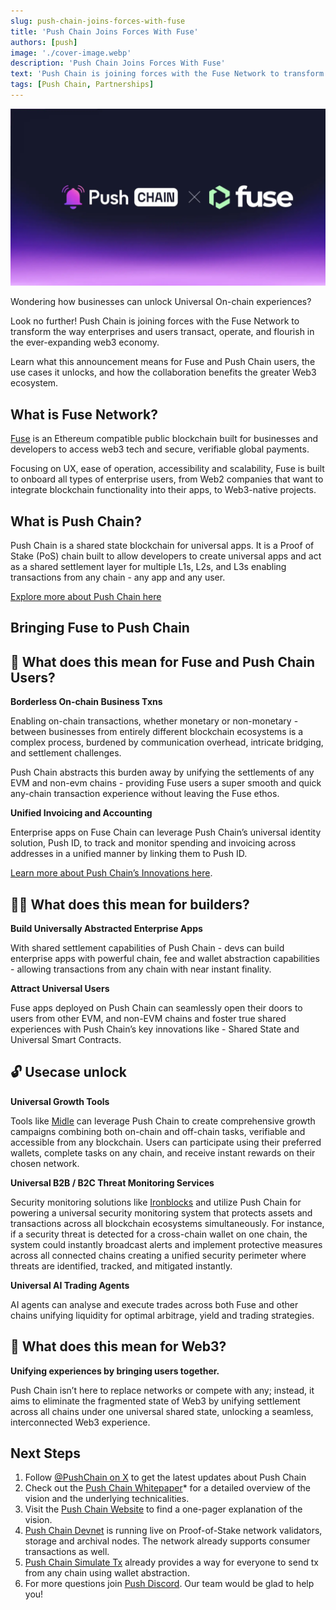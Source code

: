 ```yaml
---
slug: push-chain-joins-forces-with-fuse
title: 'Push Chain Joins Forces With Fuse'
authors: [push]
image: './cover-image.webp'
description: 'Push Chain Joins Forces With Fuse'
text: 'Push Chain is joining forces with the Fuse Network to transform the way enterprises and users transact and operate in the web3 economy. Learn what usecases does this collaboration unlocks and how devs and users can make the best of it!'
tags: [Push Chain, Partnerships]
---
```


![Cover image of Push Chain Join Forces With Fuse ](./cover-image.webp)

<!--truncate-->


Wondering how businesses can unlock Universal On-chain experiences?

Look no further!
Push Chain is joining forces with the Fuse Network to transform the way enterprises and users transact, operate, and flourish in the ever-expanding web3 economy.

Learn what this announcement means for Fuse and Push Chain users, the use cases it unlocks, and how the collaboration benefits the greater Web3 ecosystem.


## What is Fuse Network?

[Fuse](https://www.fuse.io/) is an Ethereum compatible public blockchain built for businesses and developers to access  web3 tech and secure, verifiable global payments.

Focusing on UX, ease of operation, accessibility and scalability, Fuse is built to onboard all types of enterprise users, from Web2 companies that want to integrate blockchain functionality into their apps, to Web3-native projects. 


## What is Push Chain?

Push Chain is a shared state blockchain for universal apps. It is a Proof of Stake (PoS) chain built to allow developers to create universal apps and act as a shared settlement layer for multiple L1s, L2s, and L3s enabling transactions from any chain - any app and any user.

[Explore more about Push Chain here](https://push.org/)


## Bringing Fuse to Push Chain

## 👥 What does this mean for Fuse and Push Chain Users?

**Borderless On-chain Business Txns**

Enabling on-chain transactions, whether monetary or non-monetary - between businesses from entirely different blockchain ecosystems is a complex process, burdened by communication overhead, intricate bridging, and settlement challenges.

Push Chain abstracts this burden away by unifying the settlements of any EVM and non-evm chains - providing Fuse users a super smooth and quick any-chain transaction experience without leaving the Fuse ethos.


**Unified Invoicing and Accounting**

Enterprise apps on Fuse Chain can leverage Push Chain’s universal identity solution, Push ID, to track and monitor spending and invoicing across addresses in a unified manner by linking them to Push ID.

[Learn more about Push Chain’s Innovations here](https://push.org/blog/innovations-by-push-chain/).


## 👷‍♂️ What does this mean for builders?

**Build Universally Abstracted Enterprise Apps**

With shared settlement capabilities of Push Chain  - devs can build enterprise apps with powerful chain, fee and wallet abstraction capabilities - allowing transactions from any chain with near instant finality.

**Attract Universal Users**

Fuse apps deployed on Push Chain can seamlessly open their doors to users from other EVM, and non-EVM chains and foster true shared experiences with Push Chain’s key innovations like - Shared State and Universal Smart Contracts.


## 🔓 Usecase unlock

**Universal Growth Tools**

Tools like [Midle](https://midle.io/) can leverage Push Chain to create comprehensive growth campaigns combining both on-chain and off-chain tasks, verifiable and accessible from any blockchain. Users can participate using their preferred wallets, complete tasks on any chain, and receive instant rewards on their chosen network.


**Universal B2B / B2C Threat Monitoring Services** 

Security monitoring solutions like [Ironblocks](https://www.ironblocks.com/) and utilize Push Chain for powering a universal security monitoring system that protects assets and transactions across all blockchain ecosystems simultaneously. For instance, if a security threat is detected for a cross-chain wallet on one chain, the system could instantly broadcast alerts and implement protective measures across all connected chains creating a unified security perimeter where threats are identified, tracked, and mitigated instantly.

**Universal AI Trading Agents**

AI agents can analyse and execute trades across both Fuse and other chains unifying liquidity for optimal arbitrage, yield and trading strategies.


## 🌌 What does this mean for Web3?

**Unifying experiences by bringing users together.**

Push Chain isn’t here to replace networks or compete with any; instead, it aims to eliminate the fragmented state of Web3 by unifying settlement across all chains under one universal shared state, unlocking a seamless, interconnected Web3 experience.




## Next Steps

1. Follow [@PushChain on X](https://x.com/PushChain) to get the latest updates about Push Chain
2. Check out the [Push Chain Whitepaper](https://whitepaper.push.org/)\* for a detailed overview of the vision and the underlying technicalities.
3. Visit the [Push Chain Website](https://push.org/chain) to find a one-pager explanation of the vision.
4. [Push Chain Devnet](https://scan.push.org/) is running live on Proof-of-Stake network validators, storage and archival nodes. The network already supports consumer transactions as well.
5. [Push Chain Simulate Tx](https://simulate.push.org/) already provides a way for everyone to send tx from any chain using wallet abstraction.
6. For more questions join [Push Discord](https://discord.com/invite/pushprotocol). Our team would be glad to help you!
